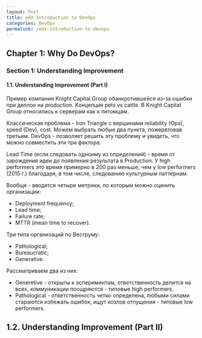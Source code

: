 ```yaml
---
layout: Post
title: edX Introduction to DevOps
categories: DevOps
permalink: /edx-introduction-to-devops
---
```


## Chapter 1: Why Do DevOps?
### Section 1: Understanding Improvement
#### 1.1. Understanding Improvement (Part I)

Пример компании Knight Capital Group обанкротившейся из-за ошибки при деплое на production. Концепция pets vs cattle. В Knight Capital Group относились к серверам как к питомцам.

Классическая проблема - Iron Triangle с вершинами reliability (Ops), speed (Dev), cost. Можем выбрать любые два пункта, пожервтовав третьим. DevOps - позволяет решить эту проблему и увидеть, что можно совместить эти три фактора.

Lead Time (если следовать одноиму из определений) - время от зарождения идеи до появления результата в Production. У high performers это время примерно в 200 раз меньше, чем у low performers (2015 г.) благодаря, в том числе, следованию культурным паттернам.

Вообще - вводятся четыре метрики, по которым можно оценить организации:

* Deployment frequency;
* Lead time;
* Failure rate;
* MTTR (mean time to recover).

Три типа организаций по Веструму:

* Pathological;
* Bureaucratic;
* Generative.

Рассматриваем два из них:

* Generetive - открыты к эспериментам, ответственность делится на всех, коммуникации поощряются - типовые high performers.
* Pathological - ответственность четко определена, любыми силами стараются избежать ошибок, ищут козлов отпущения - типовые low performers.

## 1.2. Understanding Improvement (Part II)